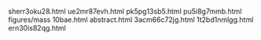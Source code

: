 sherr3oku28.html
ue2mr87evh.html
pk5pg13sb5.html
pu5i8g7mmb.html
figures/mass
10bae.html
abstract.html
3acm66c72jg.html
1t2bd1nmlgg.html
ern30is82qg.html
